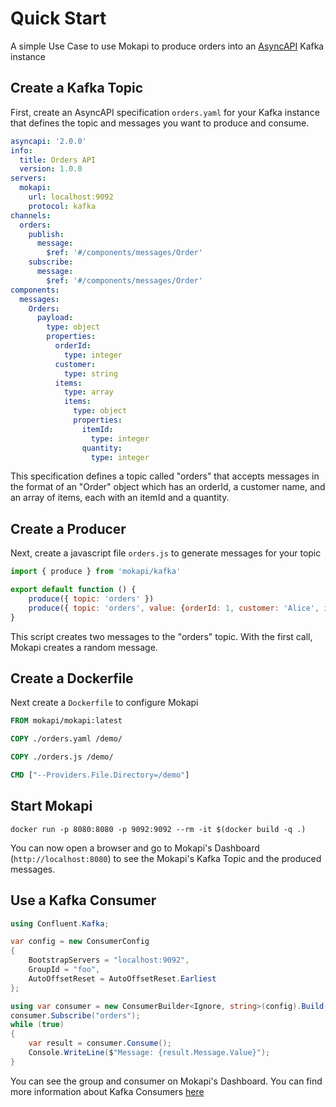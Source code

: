 # Quick Start

A simple Use Case to use Mokapi to produce orders into an [AsyncAPI](https://www.asyncapi.com/) Kafka instance

## Create a Kafka Topic
First, create an AsyncAPI specification `orders.yaml` for your Kafka instance that defines the topic and messages you want to produce and consume.

```yaml
asyncapi: '2.0.0'
info:
  title: Orders API
  version: 1.0.0
servers:
  mokapi:
    url: localhost:9092
    protocol: kafka
channels:
  orders:
    publish:
      message: 
        $ref: '#/components/messages/Order'
    subscribe:
      message:
        $ref: '#/components/messages/Order'
components:
  messages:
    Orders:
      payload:
        type: object
        properties:
          orderId:
            type: integer
          customer:
            type: string
          items:
            type: array
            items:
              type: object
              properties:
                itemId:
                  type: integer
                quantity:
                  type: integer
```
This specification defines a topic called "orders" that accepts messages in the format of an "Order" object which has an orderId, a customer name, and an array of items, each with an itemId and a quantity.

## Create a Producer
Next, create a javascript file `orders.js` to generate messages for your topic

```javascript
import { produce } from 'mokapi/kafka'

export default function () {
    produce({ topic: 'orders' })
    produce({ topic: 'orders', value: {orderId: 1, customer: 'Alice', items: [{itemId: 200, quantity: 3}]} })
}
```
This script creates two messages to the "orders" topic. With the first call, Mokapi creates a random message.

## Create a Dockerfile
Next create a `Dockerfile` to configure Mokapi
```dockerfile
FROM mokapi/mokapi:latest

COPY ./orders.yaml /demo/

COPY ./orders.js /demo/

CMD ["--Providers.File.Directory=/demo"]
```

## Start Mokapi

```
docker run -p 8080:8080 -p 9092:9092 --rm -it $(docker build -q .)
```
You can now open a browser and go to Mokapi's Dashboard (`http://localhost:8080`) to see the Mokapi's Kafka Topic and the produced messages.

## Use a Kafka Consumer

```c#
using Confluent.Kafka;

var config = new ConsumerConfig
{
    BootstrapServers = "localhost:9092",
    GroupId = "foo",
    AutoOffsetReset = AutoOffsetReset.Earliest
};

using var consumer = new ConsumerBuilder<Ignore, string>(config).Build();
consumer.Subscribe("orders");
while (true)
{
    var result = consumer.Consume();
    Console.WriteLine($"Message: {result.Message.Value}");
}
```
You can see the group and consumer on Mokapi's Dashboard. You can find more information about Kafka Consumers [here](https://docs.confluent.io/home/clients/overview.html#clients)  